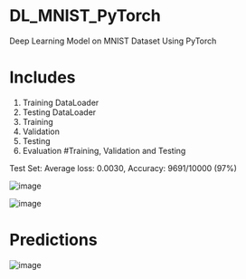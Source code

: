 # DL_MNIST_PyTorch
Deep Learning Model on MNIST Dataset Using PyTorch
# Includes
1. Training DataLoader
2. Testing DataLoader
3. Training
4. Validation
5. Testing
6. Evaluation
#Training, Validation and Testing

Test Set: Average loss: 0.0030, Accuracy: 9691/10000 (97%)

![image](https://user-images.githubusercontent.com/43824565/138444254-bfc6b03f-43ca-4f0f-81c3-090deca3f4d5.png)

![image](https://user-images.githubusercontent.com/43824565/138449595-8608cb66-517c-477b-8ad3-deaa0ad80c41.png)

# Predictions

![image](https://user-images.githubusercontent.com/43824565/138449799-75424afc-b267-4618-a19f-14e8bee01a3a.png)
